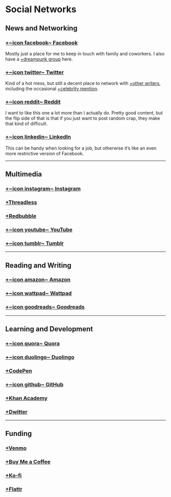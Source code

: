 # Social Networks

## News and Networking

### [+~icon facebook~ Facebook](http://www.facebook.com/mrcliffjonesjr)

Mostly just a place for me to keep in touch with family and coworkers. I also have a [+dreampunk group](https://www.facebook.com/groups/dreampunk) here.

### [+~icon twitter~ Twitter](http://twitter.com/cliffjonesjr)

Kind of a hot mess, but still a decent place to network with [+other writers](https://twitter.com/i/lists/1231856887311802368), including the occasional [+celebrity mention](https://twitter.com/CliffJonesJr/status/1143727995351441409).

### [+~icon reddit~ Reddit](https://www.reddit.com/user/whatisdreampunk)

I want to like this one a lot more than I actually do. Pretty good content, but the flip side of that is that if you just want to post random crap, they make that kind of difficult.

### [+~icon linkedin~ LinkedIn](https://www.linkedin.com/in/cliff-jones-b2567227)

This can be handy when looking for a job, but otherwise it’s like an even more restrictive version of Facebook.

---

## Multimedia

### [+~icon instagram~ Instagram](http://instagram.com/cliffjonesjr)

### [+Threadless](https://dreampunk.threadless.com/)

### [+Redbubble](https://whatisdreampunk.redbubble.com/)

### [+~icon youtube~ YouTube](https://www.youtube.com/channel/UCu3tev2uZ3Fh5ggVJq5IExA)

### [+~icon tumblr~ Tumblr](http://whatisdreampunk.tumblr.com/)

---

## Reading and Writing

### [+~icon amazon~ Amazon](https://www.amazon.com/Cliff-Jones-Jr/e/B08LF1PBFY)

### [+~icon wattpad~ Wattpad](http://www.wattpad.com/user/CliffJonesJr)

<!-- ### [+~icon medium~ Medium](https://medium.com/@cliffjonesjr) -->

### [+~icon goodreads~ Goodreads](https://www.goodreads.com/cliffjones)

---

## Learning and Development

### [+~icon quora~ Quora](https://www.quora.com/profile/Cliff-Jones-Jr)

### [+~icon duolingo~ Duolingo](https://www.duolingo.com/CliffJonesJr)

<!-- ### [+Memrise](http://www.memrise.com/user/MrCliffJones) -->

### [+CodePen](https://codepen.io/cliffjones)

### [+~icon github~ GitHub](https://github.com/cliffjones)

### [+Khan Academy](https://www.khanacademy.org/profile/CliffJones)

### [+Dwitter](https://www.dwitter.net/u/CliffJonesJr)

---

## Funding

### [+Venmo](https://venmo.com/CliffJonesJr)

<!-- ### [+Patreon](https://www.patreon.com/cliffjonesjr) -->

### [+Buy Me a Coffee](https://www.buymeacoffee.com/vI4gqOS)

### [+Ko-fi](https://ko-fi.com/cliff)

### [+Flattr](https://flattr.com/@CliffJones)

